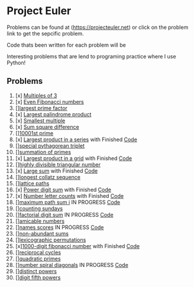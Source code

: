 # Project Euler

Problems can be found at (https://projecteuler.net) or click on the problem link to get the sepcific problem.

Code thats been written for each problem will be

Interesting problems that are lend to programing practice where I use Python!

## Problems

1.  [x] [Multiples of 3](https://projecteuler.net/problem=1)
2.  [x] [Even Fibonacci numbers](https://projecteuler.net/problem=2)
3.  [][largest prime factor](https://projecteuler.net/problem=3)
4.  [x] [Largest palindrome product](https://projecteuler.net/problem=4)
5.  [x] [Smallest multiple](https://projecteuler.net/problem=5)
6.  [x] [Sum square difference](https://projecteuler.net/problem=6)
7.  [][10001st prime](https://projecteuler.net/problem=7)
8.  [x] [Largest product in a series](https://projecteuler.net/problem=8) with Finished [Code](08-pe-largestproductinaseries.py)
9.  [][special pythagorean triplet](https://projecteuler.net/problem=9)
10. [][summation of primes](https://projecteuler.net/problem=10)
11. [x] [Largest product in a grid](https://projecteuler.net/problem=11) with Finished [Code](12-pe-highlydivisibletriangularnumber.py)
12. [][highly divisible triangular number](https://projecteuler.net/problem=12)
13. [x] [Large sum](https://projecteuler.net/problem=13) with Finished [Code](13-pe-largesum.py)
14. [][longest collatz sequence](https://projecteuler.net/problem=14)
15. [][lattice paths](https://projecteuler.net/problem=15)
16. [x] [Power digit sum](https://projecteuler.net/problem=16) with Finished [Code](16-pe-powerdigitsum.py)
17. [x] [Number letter counts](https://projecteuler.net/problem=17) with Finished [Code](17-pe-numberlettercounts.py)
18. [][maximum path sum i](https://projecteuler.net/problem=18) IN PROGRESS [Code](18-pe-maxpathsum.py)
19. [][counting sundays](https://projecteuler.net/problem=19)
20. [][factorial digit sum](https://projecteuler.net/problem=20) IN PROGRESS [Code](20-pe-factorialdigitsum.py)
21. [][amicable numbers](https://projecteuler.net/problem=21)
22. [][names scores](https://projecteuler.net/problem=22) IN PROGRESS [Code](22-pe-namesscore.py)
23. [][non-abundant sums](https://projecteuler.net/problem=23)
24. [][lexicographic permutations](https://projecteuler.net/problem=24)
25. [x][1000-digit fibonacci number](https://projecteuler.net/problem=25) with Finished [Code](25-pe-fibtothousanddigits.py)
26. [][reciprocal cycles](https://projecteuler.net/problem=26)
27. [][quadratic primes](https://projecteuler.net/problem=27)
28. [][number spiral diagonals](https://projecteuler.net/problem=28) IN PROGRESS [Code](28-pe-numberspiraldiagonals.py)
29. [][distinct powers](https://projecteuler.net/problem=29)
30. [][digit fifth powers](https://projecteuler.net/problem=30)

